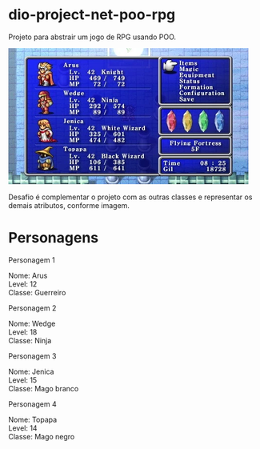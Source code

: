 # dio-project-net-poo-rpg
Projeto para abstrair um jogo de RPG usando POO.

![](https://github.com/matheusc-corp/dio-project-net-poo-rpg/blob/main/images/FFI_PSP_Main_Menu.png?raw=true)

Desafio é complementar o projeto com as outras classes e representar os demais atributos, conforme imagem.

# Personagens
Personagem 1

Nome: Arus<br>
Level: 12<br>
Classe: Guerreiro


Personagem 2

Nome: Wedge<br>
Level: 18<br>
Classe: Ninja


Personagem 3

Nome: Jenica<br>
Level: 15<br>
Classe: Mago branco


Personagem 4

Nome: Topapa<br>
Level: 14<br>
Classe: Mago negro





